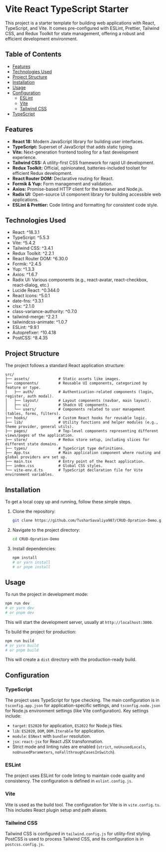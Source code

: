 # Vite React TypeScript Starter

This project is a starter template for building web applications with React, TypeScript, and Vite. It comes pre-configured with ESLint, Prettier, Tailwind CSS, and Redux Toolkit for state management, offering a robust and efficient development environment.

## Table of Contents
- [Features](#features)
- [Technologies Used](#technologies-used)
- [Project Structure](#project-structure)
- [Installation](#installation)
- [Usage](#usage)
- [Configuration](#configuration)
  - [ESLint](#eslint)
  - [Vite](#vite)
  - [Tailwind CSS](#tailwind-css)
- [TypeScript](#typescript)

## Features
- **React 18:** Modern JavaScript library for building user interfaces.
- **TypeScript:** Superset of JavaScript that adds static typing.
- **Vite:** Next-generation frontend tooling for a fast development experience.
- **Tailwind CSS:** A utility-first CSS framework for rapid UI development.
- **Redux Toolkit:** Official, opinionated, batteries-included toolset for efficient Redux development.
- **React Router DOM:** Declarative routing for React.
- **Formik & Yup:** Form management and validation.
- **Axios:** Promise-based HTTP client for the browser and Node.js.
- **Radix UI:** Open-source UI component library for building accessible web applications.
- **ESLint & Prettier:** Code linting and formatting for consistent code style.

## Technologies Used
- React: ^18.3.1
- TypeScript: ^5.5.3
- Vite: ^5.4.2
- Tailwind CSS: ^3.4.1
- Redux Toolkit: ^2.2.1
- React Router DOM: ^6.30.0
- Formik: ^2.4.5
- Yup: ^1.3.3
- Axios: ^1.6.7
- Radix UI: Various components (e.g., react-avatar, react-checkbox, react-dialog, etc.)
- Lucide React: ^0.344.0
- React Icons: ^5.0.1
- date-fns: ^3.3.1
- clsx: ^2.1.0
- class-variance-authority: ^0.7.0
- tailwind-merge: ^2.2.1
- tailwindcss-animate: ^1.0.7
- ESLint: ^9.9.1
- Autoprefixer: ^10.4.18
- PostCSS: ^8.4.35

## Project Structure

The project follows a standard React application structure:

```
src/
├── assets/             # Static assets like images.
├── components/         # Reusable UI components, categorized by feature or type.
│   ├── auth/           # Authentication-related components (login, register, auth modal).
│   ├── layout/         # Layout components (navbar, main layout).
│   ├── ui/             # Shadcn UI components.
│   └── users/          # Components related to user management (tables, forms, filters).
├── hooks/              # Custom React hooks for reusable logic.
├── lib/                # Utility functions and helper modules (e.g., theme provider, general utils).
├── pages/              # Top-level components representing different views/pages of the application.
├── store/              # Redux store setup, including slices for different state domains.
├── types/              # TypeScript type definitions.
├── App.tsx             # Main application component where routing and global providers are set up.
├── main.tsx            # Entry point of the React application.
├── index.css           # Global CSS styles.
└── vite-env.d.ts       # TypeScript declaration file for Vite environment variables.
```

## Installation
To get a local copy up and running, follow these simple steps.

1.  Clone the repository:
    ```bash
    git clone https://github.com/TusharSavaliya987/CRUD-Opration-Demo.git
    ```
2.  Navigate to the project directory:
    ```bash
    cd CRUD-Opration-Demo
    ```
3.  Install dependencies:
    ```bash
    npm install
    # or yarn install
    # or pnpm install
    ```

## Usage
To run the project in development mode:

```bash
npm run dev
# or yarn dev
# or pnpm dev
```

This will start the development server, usually at `http://localhost:3000`.

To build the project for production:

```bash
npm run build
# or yarn build
# or pnpm build
```

This will create a `dist` directory with the production-ready build.

## Configuration

### TypeScript
The project uses TypeScript for type checking. The main configuration is in `tsconfig.app.json` for application-specific settings, and `tsconfig.node.json` for Node.js environment settings (like Vite configuration). Key settings include:
- `target`: `ES2020` for application, `ES2022` for Node.js files.
- `lib`: `ES2020`, `DOM`, `DOM.Iterable` for application.
- `module`: `ESNext` with `bundler` resolution.
- `jsx`: `react-jsx` for React JSX transformation.
- Strict mode and linting rules are enabled (`strict`, `noUnusedLocals`, `noUnusedParameters`, `noFallthroughCasesInSwitch`).

### ESLint
The project uses ESLint for code linting to maintain code quality and consistency. The configuration is defined in `eslint.config.js`.

### Vite
Vite is used as the build tool. The configuration for Vite is in `vite.config.ts`. This includes React plugin setup and path aliases.

### Tailwind CSS
Tailwind CSS is configured in `tailwind.config.js` for utility-first styling. PostCSS is used to process Tailwind CSS, and its configuration is in `postcss.config.js`.
